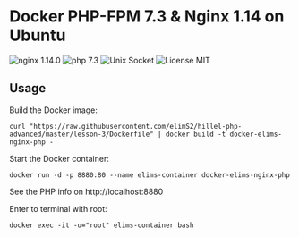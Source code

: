# Docker PHP-FPM 7.3 & Nginx 1.14 on Ubuntu

![nginx 1.14.0](https://img.shields.io/badge/Nginx-1.14-brightgreen.svg?&amp;logo=nginx&amp;logoColor=white&amp;style=for-the-badge)
![php 7.3](https://img.shields.io/badge/PHP-7.3-brightgreen.svg?&amp;logo=php&amp;logoColor=white&amp;style=for-the-badge)
![Unix Socket](https://img.shields.io/badge/Nginx%20and%20PHP--FPM%20on%20Unix%20Socket-enabled-green.svg?&amp;style=for-the-badge)
![License MIT](https://img.shields.io/badge/License-MIT-blue.svg?&amp;style=for-the-badge)

## Usage

Build the Docker image:

    curl "https://raw.githubusercontent.com/elimS2/hillel-php-advanced/master/lesson-3/Dockerfile" | docker build -t docker-elims-nginx-php -

Start the Docker container:

    docker run -d -p 8880:80 --name elims-container docker-elims-nginx-php

See the PHP info on http://localhost:8880

Enter to terminal with root:

    docker exec -it -u="root" elims-container bash

